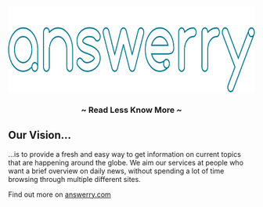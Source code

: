 <div align="center">
  <img src="images/answerry_logo_text_outline.svg" height="175"/><br>

  ### ~ Read Less Know More ~
</div>

## Our Vision...

...is to provide a fresh and easy way to get information on current topics that are happening around the globe.
We aim our services at people who want a brief overview on daily news, without spending a lot of time browsing through multiple different sites.

Find out more on [answerry.com](https://answerry.com)

